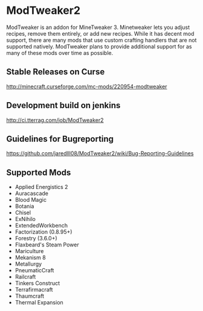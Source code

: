 ModTweaker2
==========
ModTweaker is an addon for MineTweaker 3. Minetweaker lets you adjust recipes, remove them entirely, or add new recipes. While it has decent mod support, there are many mods that use custom crafting handlers that are not supported natively. ModTweaker plans to provide additional support for as many of these mods over time as possible.


Stable Releases on Curse
----------
http://minecraft.curseforge.com/mc-mods/220954-modtweaker

Development build on jenkins
----------
http://ci.tterrag.com/job/ModTweaker2


Guidelines for Bugreporting
----------
https://github.com/jaredlll08/ModTweaker2/wiki/Bug-Reporting-Guidelines


Supported Mods
----------
- Applied Energistics 2
- Auracascade
- Blood Magic
- Botania
- Chisel
- ExNihilo
- ExtendedWorkbench
- Factorization (0.8.95+)
- Forestry (3.6.0+)
- Flaxbeard's Steam Power
- Mariculture
- Mekanism 8
- Metallurgy
- PneumaticCraft
- Railcraft
- Tinkers Construct
- Terrafirmacraft
- Thaumcraft
- Thermal Expansion
